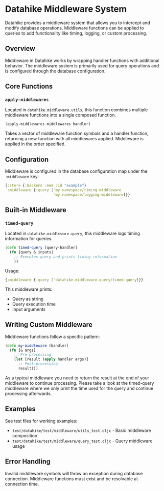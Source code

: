 # Datahike Middleware System

Datahike provides a middleware system that allows you to intercept and modify database operations. Middleware functions can be applied to queries to add functionality like timing, logging, or custom processing.

## Overview

Middleware in Datahike works by wrapping handler functions with additional behavior. The middleware system is primarily used for query operations and is configured through the database configuration.

## Core Functions

### `apply-middlewares`

Located in `datahike.middleware.utils`, this function combines multiple middleware functions into a single composed function.

```clojure
(apply-middlewares middlewares handler)
```

Takes a vector of middleware function symbols and a handler function, returning a new function with all middlewares applied. Middleware is applied in the order specified.

## Configuration

Middleware is configured in the database configuration map under the `:middleware` key:

```clojure
{:store {:backend :mem :id "example"}
 :middleware {:query ['my.namespace/timing-middleware
                      'my.namespace/logging-middleware]}}
```

## Built-in Middleware

### `timed-query`

Located in `datahike.middleware.query`, this middleware logs timing information for queries.

```clojure
(defn timed-query [query-handler]
  (fn [query & inputs]
    ;; Executes query and prints timing information
    ))
```

Usage:
```clojure
{:middleware {:query ['datahike.middleware.query/timed-query]}}
```

This middleware prints:
- Query as string
- Query execution time
- Input arguments

## Writing Custom Middleware

Middleware functions follow a specific pattern:

```clojure
(defn my-middleware [handler]
  (fn [& args]
    ;; Pre-processing
    (let [result (apply handler args)]
      ;; Post-processing
      result)))
```

As a typical middleware you need to return the result at the end of your middleware to continue processing. Please take a look at the timed-query middleware where we only print the time used for the query and continue processing afterwards.

## Examples

See test files for working examples:
- `test/datahike/test/middleware/utils_test.cljc` - Basic middleware composition
- `test/datahike/test/middleware/query_test.cljc` - Query middleware usage

## Error Handling

Invalid middleware symbols will throw an exception during database connection. Middleware functions must exist and be resolvable at connection time.
